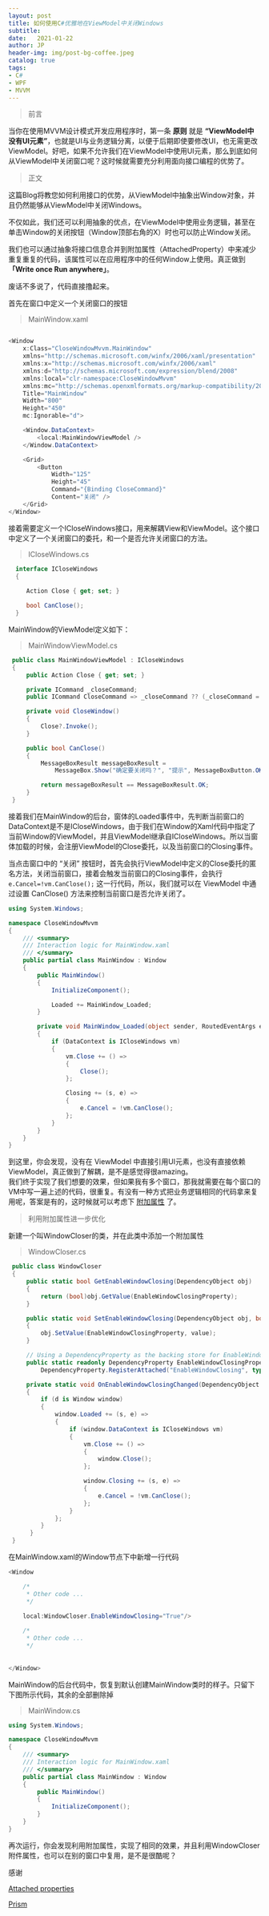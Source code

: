 ```yaml
---
layout: post
title: 如何使用C#优雅地在ViewModel中关闭Windows
subtitle:   
date:   2021-01-22
author: JP
header-img: img/post-bg-coffee.jpeg
catalog: true
tags:
- C#
- WPF
- MVVM
---
```


>前言

当你在使用MVVM设计模式开发应用程序时，第一条 **原则** 就是 **“ViewModel中没有UI元素”**，也就是UI与业务逻辑分离，以便于后期即使要修改UI，也无需更改ViewModel。好吧，如果不允许我们在ViewModel中使用UI元素，那么到底如何从ViewModel中关闭窗口呢？这时候就需要充分利用面向接口编程的优势了。

>正文

这篇Blog将教您如何利用接口的优势，从ViewModel中抽象出Window对象，并且仍然能够从ViewModel中关闭Windows。

不仅如此，我们还可以利用抽象的优点，在ViewModel中使用业务逻辑，甚至在单击Window的关闭按钮（Window顶部右角的X）时也可以防止Window关闭。

我们也可以通过抽象将接口信息合并到附加属性（AttachedProperty）中来减少重复重复的代码，该属性可以在应用程序中的任何Window上使用。真正做到 **「Write once Run anywhere」**。

废话不多说了，代码直接撸起来。

首先在窗口中定义一个关闭窗口的按钮

>MainWindow.xaml


```cs

<Window
    x:Class="CloseWindowMvvm.MainWindow"
    xmlns="http://schemas.microsoft.com/winfx/2006/xaml/presentation"
    xmlns:x="http://schemas.microsoft.com/winfx/2006/xaml"
    xmlns:d="http://schemas.microsoft.com/expression/blend/2008"
    xmlns:local="clr-namespace:CloseWindowMvvm"
    xmlns:mc="http://schemas.openxmlformats.org/markup-compatibility/2006"
    Title="MainWindow"
    Width="800"
    Height="450"
    mc:Ignorable="d">

    <Window.DataContext>
        <local:MainWindowViewModel />
    </Window.DataContext>

    <Grid>
        <Button
            Width="125"
            Height="45"
            Command="{Binding CloseCommand}"
            Content="关闭" />
    </Grid>
</Window>


```

接着需要定义一个ICloseWindows接口，用来解耦View和ViewModel。这个接口中定义了一个关闭窗口的委托，和一个是否允许关闭窗口的方法。

>ICloseWindows.cs


```cs
  interface ICloseWindows
  {
  
     Action Close { get; set; }

     bool CanClose();
  }
```

MainWindow的ViewModel定义如下：

>MainWindowViewModel.cs

```cs
 public class MainWindowViewModel : ICloseWindows
 {
     public Action Close { get; set; }

     private ICommand _closeCommand;
     public ICommand CloseCommand => _closeCommand ?? (_closeCommand = new DelegateCommand(CloseWindow));

     private void CloseWindow()
     {
         Close?.Invoke();
     }

     public bool CanClose()
     {
         MessageBoxResult messageBoxResult = 
             MessageBox.Show("确定要关闭吗？", "提示", MessageBoxButton.OKCancel);

         return messageBoxResult == MessageBoxResult.OK;
     }
 }
```


接着我们在MainWindow的后台，窗体的Loaded事件中，先判断当前窗口的DataContext是不是ICloseWindows，由于我们在Window的Xaml代码中指定了当前Window的ViewModel，并且ViewModel继承自ICloseWindows。所以当窗体加载的时候，会注册ViewModel的Close委托，以及当前窗口的Closing事件。

当点击窗口中的 “关闭” 按钮时，首先会执行ViewModel中定义的Close委托的匿名方法，关闭当前窗口，接着会触发当前窗口的Closing事件，会执行 ``` e.Cancel=!vm.CanClose(); ``` 这一行代码，所以，我们就可以在 ViewModel 中通过设置 CanClose() 方法来控制当前窗口是否允许关闭了。

```cs
using System.Windows;

namespace CloseWindowMvvm
{
    /// <summary>
    /// Interaction logic for MainWindow.xaml
    /// </summary>
    public partial class MainWindow : Window
    {
        public MainWindow()
        {
            InitializeComponent();

            Loaded += MainWindow_Loaded;
        }

        private void MainWindow_Loaded(object sender, RoutedEventArgs e)
        {
            if (DataContext is ICloseWindows vm)
            {
                vm.Close += () =>
                {
                    Close();
                };

                Closing += (s, e) =>
                {
                    e.Cancel = !vm.CanClose();
                };
            }
        }
    }
}

```

到这里，你会发现，没有在 ViewModel 中直接引用UI元素，也没有直接依赖ViewModel，真正做到了解耦，是不是感觉得很amazing。<br/>
我们终于实现了我们想要的效果，但如果我有多个窗口，那我就需要在每个窗口的VM中写一遍上述的代码，很重复。有没有一种方式把业务逻辑相同的代码拿来复用呢，答案是有的，这时候就可以考虑下 [附加属性](https://docs.microsoft.com/en-us/dotnet/desktop/wpf/properties/attached-properties-overview?view=netdesktop-6.0) 了。


>利用附加属性进一步优化

新建一个叫WindowCloser的类，并在此类中添加一个附加属性

>WindowCloser.cs

```cs
 public class WindowCloser
 {
     public static bool GetEnableWindowClosing(DependencyObject obj)
     {
         return (bool)obj.GetValue(EnableWindowClosingProperty);
     }

     public static void SetEnableWindowClosing(DependencyObject obj, bool value)
     {
         obj.SetValue(EnableWindowClosingProperty, value);
     }

     // Using a DependencyProperty as the backing store for EnableWindowClosing.  This enables animation, styling, binding, etc...
     public static readonly DependencyProperty EnableWindowClosingProperty =
         DependencyProperty.RegisterAttached("EnableWindowClosing", typeof(bool), typeof(WindowCloser), new PropertyMetadata(false, OnEnableWindowClosingChanged));

     private static void OnEnableWindowClosingChanged(DependencyObject d, DependencyPropertyChangedEventArgs e)
     {
         if (d is Window window)
         {
             window.Loaded += (s, e) =>
             {
                 if (window.DataContext is ICloseWindows vm)
                 {
                     vm.Close += () =>
                     {
                         window.Close();
                     };

                     window.Closing += (s, e) =>
                     {
                         e.Cancel = !vm.CanClose();
                     };
                 }
             };
         }
      }
 }
```

在MainWindow.xaml的Window节点下中新增一行代码

```cs
<Window

    /*
     * Other code ...
     */
     
    local:WindowCloser.EnableWindowClosing="True"/>

    /*
     * Other code ...
     */
    
    
</Window>

```


MainWindow的后台代码中，恢复到默认创建MainWindow类时的样子。只留下下图所示代码，其余的全部删除掉

>MainWindow.cs


```cs
using System.Windows;

namespace CloseWindowMvvm
{
    /// <summary>
    /// Interaction logic for MainWindow.xaml
    /// </summary>
    public partial class MainWindow : Window
	{
		public MainWindow()
		{
			InitializeComponent();
		}
    }
}


```


再次运行，你会发现利用附加属性，实现了相同的效果，并且利用WindowCloser附件属性，也可以在别的窗口中复用，是不是很酷呢？



感谢

[Attached properties](https://docs.microsoft.com/en-us/dotnet/desktop/wpf/properties/attached-properties-overview?view=netdesktop-6.0)

[Prism](https://github.com/PrismLibrary/Prism)

